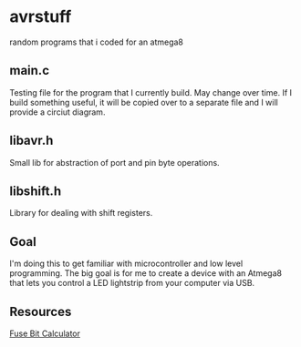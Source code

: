 # avrstuff
random programs that i coded for an atmega8

## main.c
Testing file for the program that I currently build. May change over time.
If I build something useful, it will be copied over to a separate file and I will provide a circiut diagram.

## libavr.h
Small lib for abstraction of port and pin byte operations.

## libshift.h
Library for dealing with shift registers.

## Goal
I'm doing this to get familiar with microcontroller and low level programming.
The big goal is for me to create a device with an Atmega8 that lets you control a LED lightstrip from your computer via USB.

## Resources
[Fuse Bit Calculator](http://eleccelerator.com/fusecalc/fusecalc.php)
